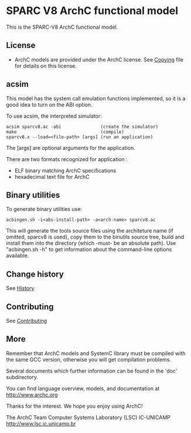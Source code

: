 SPARC V8 ArchC functional model
===============================

This is the SPARC-V8 ArchC functional model.

License
-------
 - ArchC models are provided under the ArchC license.
   See [Copying](COPYING) file for details on this license.

acsim
-----

This model has the system call emulation functions implemented,
so it is a good idea to turn on the ABI option.

To use acsim, the interpreted simulator:

    acsim sparcv8.ac -abi               (create the simulator)
    make                                (compile)
    sparcv8.x --load=<file-path> [args] (run an application)

The [args] are optional arguments for the application.

There are two formats recognized for application <file-path>:
- ELF binary matching ArchC specifications
- hexadecimal text file for ArchC


Binary utilities
----------------
To generate binary utilities use:

    acbingen.sh -i<abs-install-path> -a<arch-name> sparcv8.ac

This will generate the tools source files using the architeture
name <arch-name> (if omitted, sparcv8 is used), copy them to the
binutils source tree, build and install them into the directory
<abs-install-path> (which -must- be an absolute path).
Use "acbingen.sh -h" to get information about the command-line
options available.


Change history
------------

See [History](HISTORY.md)


Contributing
------------

See [Contributing](CONTRIBUTING.md)


More
----

Remember that ArchC models and SystemC library must be compiled with
the same GCC version, otherwise you will get compilation problems.

Several documents which further information can be found in the 'doc'
subdirectory.

You can find language overview, models, and documentation at
http://www.archc.org



Thanks for the interest. We hope you enjoy using ArchC!

The ArchC Team
Computer Systems Laboratory (LSC)
IC-UNICAMP
http://www.lsc.ic.unicamp.br
